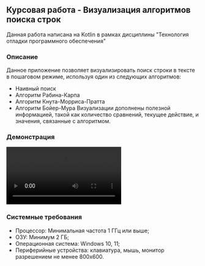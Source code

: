 ## Курсовая работа - Визуализация алгоритмов поиска строк
Данная работа написана на Kotlin в рамках дисциплины "Технология отладки программного обеспечения"<br>
### Описание
Данное приложение позволяет визуализировать поиск строки в тексте в пошаговом режиме, используя один из следующих алгоритмов:
- Наивный поиск
- Алгоритм Рабина-Карпа
- Алгоритм Кнута-Морриса-Пратта
- Алгоритм Бойер-Мура
Визуализации дополнены полезной информацией, такой как количество сравнений, текущее действие, и значения, связанные с алгоритмом.

### Демонстрация 
<video src='https://github.com/user-attachments/assets/5ab79ec8-2dc9-41ba-a899-2269be493ee9'></video>

### Системные требования
- Процессор: Минимальная частота 1 ГГц или выше;
- ОЗУ: Минимум 2 ГБ;
- Операционная система: Windows 10, 11;
- Периферийные устройства: клавиатура, мышь, монитор разрешением не менее 800x600.
